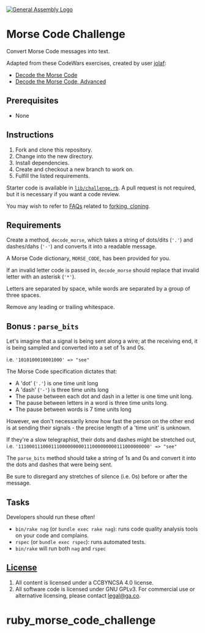 [![General Assembly Logo](https://camo.githubusercontent.com/1a91b05b8f4d44b5bbfb83abac2b0996d8e26c92/687474703a2f2f692e696d6775722e636f6d2f6b6538555354712e706e67)](https://generalassemb.ly/education/web-development-immersive)

# Morse Code Challenge

Convert Morse Code messages into text.

Adapted from these CodeWars exercises, created by user [jolaf](http://www.codewars.com/users/jolaf):

- [Decode the Morse Code](http://www.codewars.com/kata/decode-the-morse-code/ruby)
- [Decode the Morse Code, Advanced](http://www.codewars.com/kata/decode-the-morse-code-advanced/ruby)

## Prerequisites

- None

## Instructions

1. Fork and clone this repository.
1. Change into the new directory.
1. Install dependencies.
1. Create and checkout a new branch to work on.
1. Fulfill the listed requirements.

Starter code is available in [`lib/challenge.rb`](lib/challenge.rb). A pull
request is not required, but it is necessary if you want a code review.

You may wish to refer to [FAQs](https://git.generalassemb.ly/ga-wdi-boston/meta/wiki/)
related to [forking,
cloning](https://git.generalassemb.ly/ga-wdi-boston/meta/wiki/ForkAndClone).

## Requirements

Create a method, `decode_morse`, which takes a string of dots/dits (`'.'`) and
dashes/dahs (`'-'`) and converts it into a readable message.

A Morse Code dictionary, `MORSE_CODE`, has been provided for you.

If an invalid letter code is passed in, `decode_morse` should replace that
invalid letter with an asterisk (`'*'`).

Letters are separated by space, while words are separated by a group of
three spaces.

Remove any leading or trailing whitespace.

## Bonus : `parse_bits`

Let's imagine that a signal is being sent along a wire; at the receiving end,
it is being sampled and converted into a set of 1s and 0s.

i.e. `'1010100010001000' => "see"`

The Morse Code specification dictates that:

- A 'dot' (`'.'`) is one time unit long
- A 'dash' (`'-'`) is three time units long
- The pause between each dot and dash in a letter is one time unit long.
- The pause between letters in a word is three time units long.
- The pause between words is 7 time units long

However, we don't necessarily know how fast the person on the other end is at
sending their signals - the precise length of a 'time unit' is unknown.

If they're a slow telegraphist, their dots and dashes might be stretched out,
i.e. `'111000111000111000000000111000000000111000000000' => "see"`

The `parse_bits` method should take a string of 1s and 0s and convert it into
the dots and dashes that were being sent.

Be sure to disregard any stretches of silence (i.e. 0s) before or after the
message.

## Tasks

Developers should run these often!

- `bin/rake nag` (or `bundle exec rake nag`): runs code quality analysis tools
   on your code and complains.
- `rspec` (or `bundle exec rspec`): runs automated tests.
- `bin/rake` will run both `nag` and `rspec`

## [License](LICENSE)

1. All content is licensed under a CC­BY­NC­SA 4.0 license.
1. All software code is licensed under GNU GPLv3. For commercial use or
    alternative licensing, please contact legal@ga.co.
# ruby_morse_code_challenge
